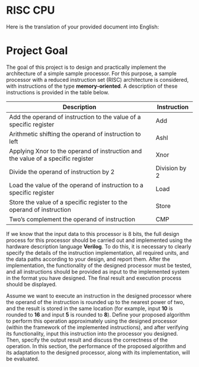# RISC CPU
Here is the translation of your provided document into English:

# Project Goal

The goal of this project is to design and practically implement the architecture of a simple sample processor. For this purpose, a sample processor with a reduced instruction set (RISC) architecture is considered, with instructions of the type **memory-oriented**. A description of these instructions is provided in the table below.

| **Description** | **Instruction** |
|-----------------|-----------------|
| Add the operand of instruction to the value of a specific register | Add |
| Arithmetic shifting the operand of instruction to left | Ashl |
| Applying Xnor to the operand of instruction and the value of a specific register | Xnor |
| Divide the operand of instruction by 2 | Division by 2 |
| Load the value of the operand of instruction to a specific register | Load |
| Store the value of a specific register to the operand of instruction | Store |
| Two’s complement the operand of instruction | CMP |

If we know that the input data to this processor is 8 bits, the full design process for this processor should be carried out and implemented using the hardware description language **Verilog**. To do this, it is necessary to clearly specify the details of the instruction implementation, all required units, and the data paths according to your design, and report them. After the implementation, the functionality of the designed processor must be tested, and all instructions should be provided as input to the implemented system in the format you have designed. The final result and execution process should be displayed.


Assume we want to execute an instruction in the designed processor where the operand of the instruction is rounded up to the nearest power of two, and the result is stored in the same location (for example, input **10** is rounded to **16** and input **5** is rounded to **8**). Define your proposed algorithm to perform this operation approximately using the designed processor (within the framework of the implemented instructions), and after verifying its functionality, input this instruction into the processor you designed. Then, specify the output result and discuss the correctness of the operation. In this section, the performance of the proposed algorithm and its adaptation to the designed processor, along with its implementation, will be evaluated.
